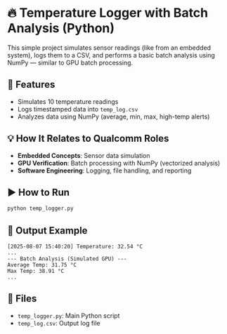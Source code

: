# 🔥 Temperature Logger with Batch Analysis (Python)

This simple project simulates sensor readings (like from an embedded system), logs them to a CSV, and performs a basic batch analysis using NumPy — similar to GPU batch processing.

## 📌 Features
- Simulates 10 temperature readings
- Logs timestamped data into `temp_log.csv`
- Analyzes data using NumPy (average, min, max, high-temp alerts)

## 💡 How It Relates to Qualcomm Roles
- **Embedded Concepts**: Sensor data simulation
- **GPU Verification**: Batch processing with NumPy (vectorized analysis)
- **Software Engineering**: Logging, file handling, and reporting

## ▶️ How to Run
```bash
python temp_logger.py
```

## 📝 Output Example
```
[2025-08-07 15:40:20] Temperature: 32.54 °C
...
--- Batch Analysis (Simulated GPU) ---
Average Temp: 31.75 °C
Max Temp: 38.91 °C
...
```

## 📁 Files
- `temp_logger.py`: Main Python script
- `temp_log.csv`: Output log file

